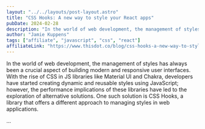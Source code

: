 ```yaml
---
layout: "../../layouts/post-layout.astro"
title: "CSS Hooks: A new way to style your React apps"
pubDate: 2024-02-28
description: "In the world of web development, the management of styles has always been a crucial aspect of building modern and responsive user interfaces. With the rise of CSS in JS libraries like Material UI and Chakra, developers have started creating dynamic and reusable styles using JavaScript; however, the performance implications of these libraries have led to the exploration of alternative solutions. One such solution is CSS Hooks, a library that offers a different approach to managing styles in web applications."
author: "Jamie Kuppens"
tags: ["affiliate", "javascript", "css", "react"]
affiliateLink: "https://www.thisdot.co/blog/css-hooks-a-new-way-to-style-your-react-apps"
---
```


In the world of web development, the management of styles has always been a
crucial aspect of building modern and responsive user interfaces. With the rise
of CSS in JS libraries like Material UI and Chakra, developers have started
creating dynamic and reusable styles using JavaScript; however, the performance
implications of these libraries have led to the exploration of alternative
solutions. One such solution is CSS Hooks, a library that offers a different
approach to managing styles in web applications.

<!--more-->

...
